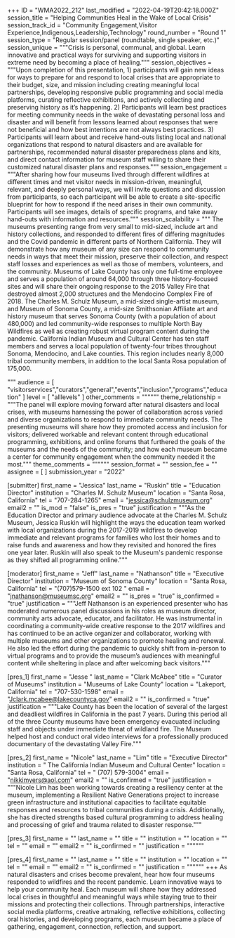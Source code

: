+++
ID = "WMA2022_212"
last_modified = "2022-04-19T20:42:18.000Z"
session_title = "Helping Communities Heal in the Wake of Local Crisis"
session_track_id = "Community Engagement,Visitor Experience,Indigenous,Leadership,Technology"
round_number = "Round 1"
session_type = "Regular session/panel (roundtable, single speaker, etc.)"
session_unique = """Crisis is personal, communal, and global. Learn innovative and practical ways for surviving and supporting visitors in extreme need by becoming a place of healing."""
session_objectives = """Upon completion of this presentation, 1) participants will gain new ideas for ways to prepare for and respond to local crises that are appropriate to their budget, size, and mission including creating meaningful local partnerships, developing responsive public programming and social media platforms, curating reflective exhibitions, and actively collecting and preserving history as it’s happening.
2) Participants will learn best practices for meeting community needs in the wake of devastating personal loss and disaster and will benefit from lessons learned about responses that were not beneficial and how best intentions are not always best practices. 
3) Participants will learn about and receive hand-outs listing local and national organizations that respond to natural disasters and are available for partnerships, recommended natural disaster preparedness plans and kits, and direct contact information for museum staff willing to share their customized natural disaster plans and responses."""
session_engagement = """After sharing how four museums lived through different wildfires at different times and met visitor needs in mission-driven, meaningful, relevant, and deeply personal ways, we will invite questions and discussion from participants, so each participant will be able to create a site-specific blueprint for how to respond if the need arises in their own community. Participants will see images, details of specific programs, and take away hand-outs with information and resources."""
session_scalability = """  The museums presenting range from very small to mid-sized, include art and history collections, and responded to different fires of differing magnitudes and the Covid pandemic in different parts of Northern California. They will demonstrate how any museum of any size can respond to community needs in ways that meet their mission, preserve their collection, and respect staff losses and experiences as well as those of members, volunteers, and the community.
Museums of Lake County has only one full-time employee and serves a population of around 64,000 through three history-focused sites and will share their ongoing response to the 2015 Valley Fire that destroyed almost 2,000 structures and the Mendocino Complex Fire of 2018. The Charles M. Schulz Museum, a mid-sized single-artist museum, and Museum of Sonoma County, a mid-size Smithsonian Affiliate art and history museum that serves Sonoma County (with a population of about 480,000) and led community-wide responses to multiple North Bay Wildfires as well as creating robust virtual program content during the pandemic.
California Indian Museum and Cultural Center has ten staff members and serves a local population of twenty-four tribes throughout Sonoma, Mendocino, and Lake counties. This region includes nearly 8,000 tribal community members, in addition to the local Santa Rosa population of 175,000.

  
"""
audience = [ "visitorservices","curators","general","events","inclusion","programs","education" ]
level = [ "alllevels" ]
other_comments = """"""
theme_relationship = """The panel will explore moving forward after natural disasters and local crises, with museums harnessing the power of collaboration across varied and diverse organizations to respond to immediate community needs. The presenting museums will share how they promoted access and inclusion for visitors; delivered workable and relevant content through educational programming, exhibitions, and online forums that furthered the goals of the museums and the needs of the community; and how each museum became a center for community engagement when the community needed it the most."""
theme_comments = """"""
session_format = ""
session_fee = ""
assignee = [  ]
submission_year = "2022"

[submitter]
first_name = "Jessica"
last_name = "Ruskin"
title = "Education Director"
institution = "Charles M. Schulz Museum"
location = "Santa Rosa, California"
tel = "707-284-1265"
email = "jessica@schulzmuseum.org"
email2 = ""
is_mod = "false"
is_pres = "true"
justification = """As the Education Director and primary audience advocate at the Charles M. Schulz Museum, Jessica Ruskin will highlight the ways the education team worked with local organizations during the 2017-2019 wildfires to develop immediate and relevant programs for families who lost their homes and to raise funds and awareness and how they revisited and honored the fires one year later. Ruskin will also speak to the Museum's pandemic response as they shifted all programming online."""

[moderator]
first_name = "Jeff"
last_name = "Nathanson"
title = "Executive Director"
institution = "Museum of Sonoma County"
location = "Santa Rosa, California"
tel = "(707)579-1500 ext 102 "
email = "jnathanson@museumsc.org"
email2 = ""
is_pres = "true"
is_confirmed = "true"
justification = """Jeff Nathanson is an experienced presenter who has moderated numerous panel discussions in his roles as museum director, community arts advocate, educator, and facilitator. He was instrumental in coordinating a community-wide creative response to the 2017 wildfires and has continued to be an active organizer and collaborator, working with multiple museums and other organizations to promote healing and renewal. He also led the effort during the pandemic to quickly shift from in-person to virtual programs and to provide the museum’s audiences with meaningful content while sheltering in place and after welcoming back visitors."""

[pres_1]
first_name = "Jesse "
last_name = "Clark McAbee"
title = "Curator of Museums"
institution = "Museums of Lake County"
location = "Lakeport, California"
tel = "707-530-1598"
email = "Jclark.mcabee@lakecountyca.gov"
email2 = ""
is_confirmed = "true"
justification = """Lake County has been the location of several of the largest and deadliest wildfires in California in the past 7 years. During this period all of the three County museums have been emergency evacuated including staff and objects under immediate threat of wildland fire. The Museum helped host and conduct oral video interviews for a professionally produced documentary of the devastating Valley Fire."""

[pres_2]
first_name = "Nicole"
last_name = "Lim"
title = "Executive Director"
institution = "  The California Indian Museum and Cultural Center"
location = "Santa Rosa, California"
tel = "  (707) 579-3004"
email = "nikkimyers@aol.com"
email2 = ""
is_confirmed = "true"
justification = """Nicole Lim has been working towards creating a resiliency center at the museum, implementing a Resilient Native Generations project to increase green infrastructure and institutional capacities to facilitate equitable responses and resources to tribal communities during a crisis. Additionally, she has directed strengths based cultural programming to address healing and processing of grief and trauma related to disaster response."""

[pres_3]
first_name = ""
last_name = ""
title = ""
institution = ""
location = ""
tel = ""
email = ""
email2 = ""
is_confirmed = ""
justification = """"""

[pres_4]
first_name = ""
last_name = ""
title = ""
institution = ""
location = ""
tel = ""
email = ""
email2 = ""
is_confirmed = ""
justification = """"""
+++
  As natural disasters and crises become prevalent, hear how four museums responded to wildfires and the recent pandemic. Learn innovative ways to help your community heal. Each museum will share how they addressed local crises in thoughtful and meaningful ways while staying true to their missions and protecting their collections. Through partnerships, interactive social media platforms, creative artmaking, reflective exhibitions, collecting oral histories, and developing programs, each museum became a place of gathering, engagement, connection, reflection, and support. 
